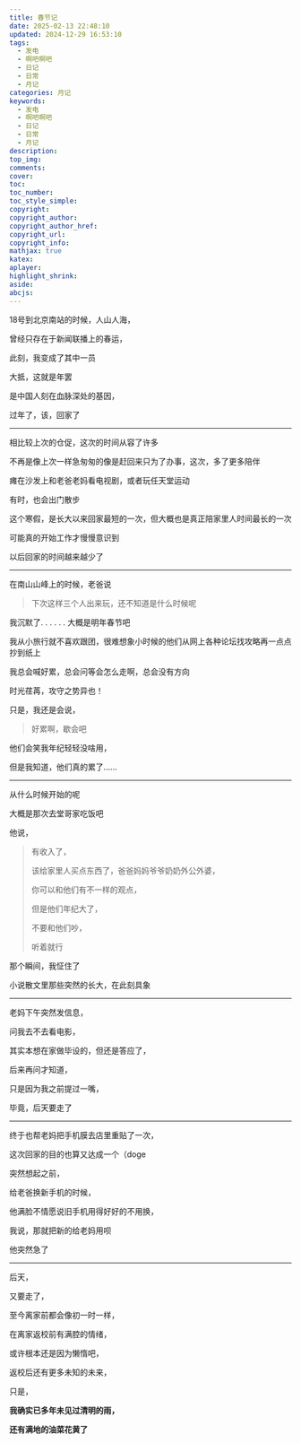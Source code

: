 ```yaml
---
title: 春节记
date: 2025-02-13 22:48:10
updated: 2024-12-29 16:53:10
tags:
  - 发电
  - 啊吧啊吧
  - 日记
  - 日常
  - 月记
categories: 月记
keywords:
  - 发电
  - 啊吧啊吧
  - 日记
  - 日常
  - 月记
description: 
top_img:
comments:
cover:
toc:
toc_number:
toc_style_simple:
copyright:
copyright_author:
copyright_author_href:
copyright_url:
copyright_info:
mathjax: true
katex:
aplayer:
highlight_shrink:
aside:
abcjs:
---
```


18号到北京南站的时候，人山人海，

曾经只存在于新闻联播上的春运，

此刻，我变成了其中一员

大抵，这就是年罢

是中国人刻在血脉深处的基因，

过年了，该，回家了

------

相比较上次的仓促，这次的时间从容了许多

不再是像上次一样急匆匆的像是赶回来只为了办事，这次，多了更多陪伴

瘫在沙发上和老爸老妈看电视剧，或者玩任天堂运动

有时，也会出门散步

这个寒假，是长大以来回家最短的一次，但大概也是真正陪家里人时间最长的一次

可能真的开始工作才慢慢意识到

以后回家的时间越来越少了

------

在南山山峰上的时候，老爸说

> 下次这样三个人出来玩，还不知道是什么时候呢

我沉默了. . . . . . 大概是明年春节吧

我从小旅行就不喜欢跟团，很难想象小时候的他们从网上各种论坛找攻略再一点点抄到纸上

我总会喊好累，总会问等会怎么走啊，总会没有方向

时光荏苒，攻守之势异也！

只是，我还是会说，

> 好累啊，歇会吧

他们会笑我年纪轻轻没啥用，

但是我知道，他们真的累了......

------

从什么时候开始的呢

大概是那次去堂哥家吃饭吧

他说，

> 有收入了，
>
> 该给家里人买点东西了，爸爸妈妈爷爷奶奶外公外婆，
>
> 你可以和他们有不一样的观点，
>
> 但是他们年纪大了，
>
> 不要和他们吵，
>
> 听着就行

那个瞬间，我怔住了

小说散文里那些突然的长大，在此刻具象

------

 老妈下午突然发信息，

问我去不去看电影，

其实本想在家做毕设的，但还是答应了，

后来再问才知道，

只是因为我之前提过一嘴，

毕竟，后天要走了

------

终于也帮老妈把手机膜去店里重贴了一次，

这次回家的目的也算又达成一个（doge

突然想起之前，

给老爸换新手机的时候，

他满脸不情愿说旧手机用得好好的不用换，

我说，那就把新的给老妈用呗

他突然急了

------

后天，

又要走了，

至今离家前都会像初一时一样，

在离家返校前有满腔的情绪，

或许根本还是因为懒惰吧，

返校后还有更多未知的未来，

只是，

**我确实已多年未见过清明的雨，**

**还有满地的油菜花黄了**











































































